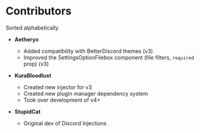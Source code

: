 # Contributors
Sorted alphabetically

* **Aetheryx** <!-- 284122164582416385 -->
  * Added compatibility with BetterDiscord themes (v3)
  * Improved the SettingsOptionFilebox component (file filters, `required` prop) (v3)

* **KuraBloodlust** <!-- 103478695460626432 -->
  * Created new injector for v3
  * Created new plugin manager dependency system
  * Took over development of v4+

* **StupidCat** <!-- 103347843934212096 -->
  * Original dev of Discord Injections
